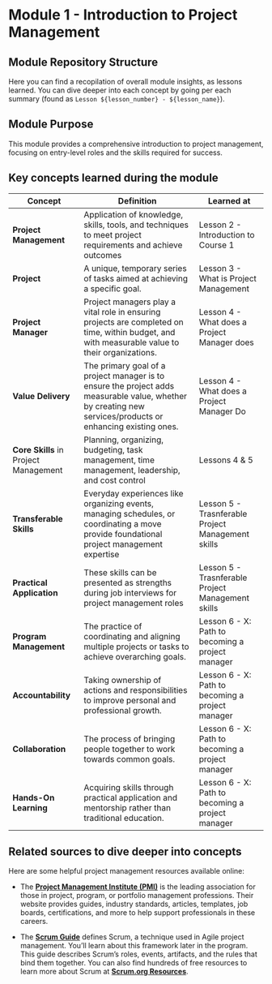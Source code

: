 # Module 1 - Introduction to Project Management

## Module Repository Structure

Here you can find a recopilation of overall module insights, as lessons learned. You can dive deeper into each concept by going per each summary (found as `Lesson ${lesson_number} - ${lesson_name}`).

## Module Purpose

This module provides a comprehensive introduction to project management, focusing on entry-level roles and the skills required for success.

## Key concepts learned during the module

| Concept| Definition | Learned at|
| ------- | --------- | --------- |
| **Project Management** | Application of knowledge, skills, tools, and techniques to meet project requirements and achieve outcomes | Lesson 2 - Introduction to Course 1 |
| **Project** |  A unique, temporary series of tasks aimed at achieving a specific goal. | Lesson 3 - What is Project Management |
| **Project Manager** | Project managers play a vital role in ensuring projects are completed on time, within budget, and with measurable value to their organizations. | Lesson 4 - What does a Project Manager does|
| **Value Delivery** | The primary goal of a project manager is to ensure the project adds measurable value, whether by creating new services/products or enhancing existing ones. | Lesson 4 - What does a Project Manager Do |
| **Core Skills** in Project Management | Planning, organizing, budgeting, task management, time management, leadership, and cost control | Lessons 4 & 5 |
| **Transferable Skills** | Everyday experiences like organizing events, managing schedules, or coordinating a move provide foundational project management expertise | Lesson 5 - Trasnferable Project Management skills |
| **Practical Application** | These skills can be presented as strengths during job interviews for project management roles | Lesson 5 - Trasnferable Project Management skills |
| **Program Management** | The practice of coordinating and aligning multiple projects or tasks to achieve overarching goals.  | Lesson 6 - X: Path to becoming a project manager |
| **Accountability** | Taking ownership of actions and responsibilities to improve personal and professional growth.   | Lesson 6 - X: Path to becoming a project manager |
| **Collaboration** | The process of bringing people together to work towards common goals.   | Lesson 6 - X: Path to becoming a project manager |
| **Hands-On Learning** | Acquiring skills through practical application and mentorship rather than traditional education. | Lesson 6 - X: Path to becoming a project manager |

## Related sources to dive deeper into concepts

Here are some helpful project management resources available online:

- The **[Project Management Institute (PMI)](https://www.pmi.org/)** is the leading association for those in project, program, or portfolio management professions. Their website provides guides, industry standards, articles, templates, job boards, certifications, and more to help support professionals in these careers.

- The **[Scrum Guide](https://scrumguides.org/index.html)** defines Scrum, a technique used in Agile project management. You’ll learn about this framework later in the program. This guide describes Scrum’s roles, events, artifacts, and the rules that bind them together. You can also find hundreds of free resources to learn more about Scrum at **[Scrum.org Resources](https://www.scrum.org/resources)**.